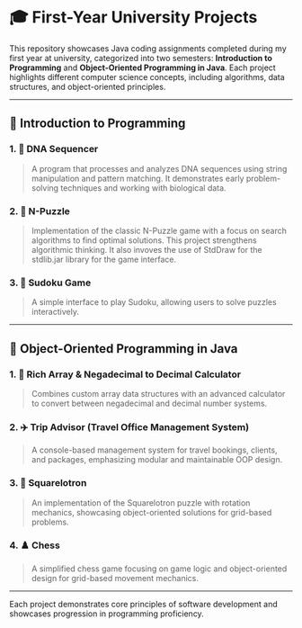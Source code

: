 # 🎓 First-Year University Projects

This repository showcases Java coding assignments completed during my first year at university, categorized into two semesters: **Introduction to Programming** and **Object-Oriented Programming in Java**. Each project highlights different computer science concepts, including algorithms, data structures, and object-oriented principles.

---

## 📘 Introduction to Programming

### 1. 🧬 DNA Sequencer
> A program that processes and analyzes DNA sequences using string manipulation and pattern matching. It demonstrates early problem-solving techniques and working with biological data.

### 2. 🧩 N-Puzzle
> Implementation of the classic N-Puzzle game with a focus on search algorithms to find optimal solutions. This project strengthens algorithmic thinking. It also invoves the use of StdDraw for the stdlib.jar library for the game interface.

### 3. 🔢 Sudoku Game
> A simple interface to play Sudoku, allowing users to solve puzzles interactively.

---

## 📘 Object-Oriented Programming in Java

### 1. 🔢 Rich Array & Negadecimal to Decimal Calculator
> Combines custom array data structures with an advanced calculator to convert between negadecimal and decimal number systems.

### 2. ✈️ Trip Advisor (Travel Office Management System)
> A console-based management system for travel bookings, clients, and packages, emphasizing modular and maintainable OOP design.

### 3. 🧩 Squarelotron
> An implementation of the Squarelotron puzzle with rotation mechanics, showcasing object-oriented solutions for grid-based problems.

### 4. ♟️ Chess
> A simplified chess game focusing on game logic and object-oriented design for grid-based movement mechanics.

---

Each project demonstrates core principles of software development and showcases progression in programming proficiency.
